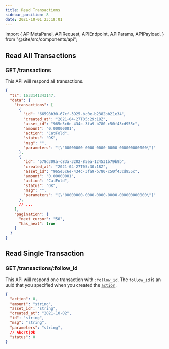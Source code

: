 ```yaml
---
title: Read Transactions
sidebar_position: 8
date: 2021-10-01 23:18:01
---
```


import {
  APIMetaPanel,
  APIRequest,
  APIEndpoint,
  APIParams,
  APIPayload,
} from "@site/src/components/api";

## Read All Transactions

### GET /transactions

This API will respond all transactions.

<APIEndpoint base="https://leaf-api.pando.im/api" url="/transactions" />

<APIMetaPanel />

<APIRequest
  title="Read all transactions"
  method="GET"
  isPublic
  base="https://leaf-api.pando.im/api"
  url='/transactions'
/>

```json title="Response"
{
  "ts": 1633141343147,
  "data": {
    "transactions": [
      {
        "id": "66598b30-67cf-3925-bc0e-b2382bb21e34",
        "created_at": "2021-04-27T05:29:18Z",
        "asset_id": "965e5c6e-434c-3fa9-b780-c50f43cd955c",
        "amount": "0.00000001",
        "action": "CatFold",
        "status": "OK",
        "msg": "",
        "parameters": "[\"00000000-0000-0000-0000-000000000000\"]"
      },
      {
        "id": "578d309a-c83a-3202-85ea-124531b79b9b",
        "created_at": "2021-04-27T05:30:18Z",
        "asset_id": "965e5c6e-434c-3fa9-b780-c50f43cd955c",
        "amount": "0.00000001",
        "action": "CatFold",
        "status": "OK",
        "msg": "",
        "parameters": "[\"00000000-0000-0000-0000-000000000000\"]"
      },
      // ...
    ],
    "pagination": {
      "next_cursor": "50",
      "has_next": true
    }
  }
}
```

## Read Single Transaction

### GET /transactions/:follow_id

This API will respond one transaction with `:follow_id`. The `follow_id` is an uuid that you specified when you created the [`action`](./actions).

<APIEndpoint base="https://leaf-api.pando.im/api" url="/transactions/:follow_id" />

<APIMetaPanel scope="Authorized" />

<APIParams
  p-follow_id="the follow id"
  p-follow_id-required="{true}"
/>

<APIRequest
  title="Read one transaction"
  method="GET"
  base="https://leaf-api.pando.im/api"
  url='/transactions/c8c92c8f-65b3-49b7-bfae-d5ae43265129'
/>

```json title="Response"
{
  "action": 0,
  "amount": "string",
  "asset_id": "string",
  "created_at": "2021-10-02",
  "id": "string",
  "msg": "string",
  "parameters": "string",
  // Abort|Ok
  "status": 0
}
```
